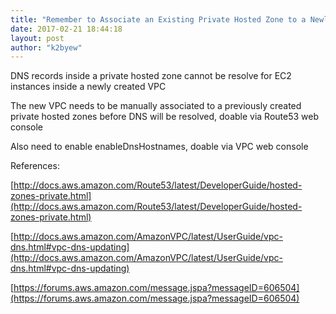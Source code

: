 ```yaml
---
title: "Remember to Associate an Existing Private Hosted Zone to a Newly Created VPCs"
date: 2017-02-21 18:44:18
layout: post
author: "k2byew"
---
```

DNS records inside a private hosted zone cannot be resolve for EC2 instances inside a newly created VPC

The new VPC needs to be manually associated to a previously created private hosted zones before DNS will be resolved, doable via Route53 web console

Also need to enable enableDnsHostnames, doable via VPC web console


References:

[http://docs.aws.amazon.com/Route53/latest/DeveloperGuide/hosted-zones-private.html](http://docs.aws.amazon.com/Route53/latest/DeveloperGuide/hosted-zones-private.html)

[http://docs.aws.amazon.com/AmazonVPC/latest/UserGuide/vpc-dns.html#vpc-dns-updating](http://docs.aws.amazon.com/AmazonVPC/latest/UserGuide/vpc-dns.html#vpc-dns-updating)

[https://forums.aws.amazon.com/message.jspa?messageID=606504](https://forums.aws.amazon.com/message.jspa?messageID=606504)
